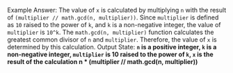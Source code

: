 Example Answer:
The value of `x` is calculated by multiplying `n` with the result of `(multiplier // math.gcd(n, multiplier))`. Since `multiplier` is defined as `10` raised to the power of `k`, and `k` is a non-negative integer, the value of `multiplier` is `10^k`. The `math.gcd(n, multiplier)` function calculates the greatest common divisor of `n` and `multiplier`. Therefore, the value of `x` is determined by this calculation. 
Output State: **`n` is a positive integer, `k` is a non-negative integer, `multiplier` is 10 raised to the power of `k`, `x` is the result of the calculation n * (multiplier // math.gcd(n, multiplier))**